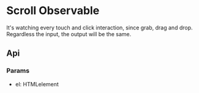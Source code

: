 # Scroll Observable

It's watching every touch and click interaction, since grab, drag and drop. Regardless the input, the output will be the same.

## Api

### Params

- el: HTMLelement
